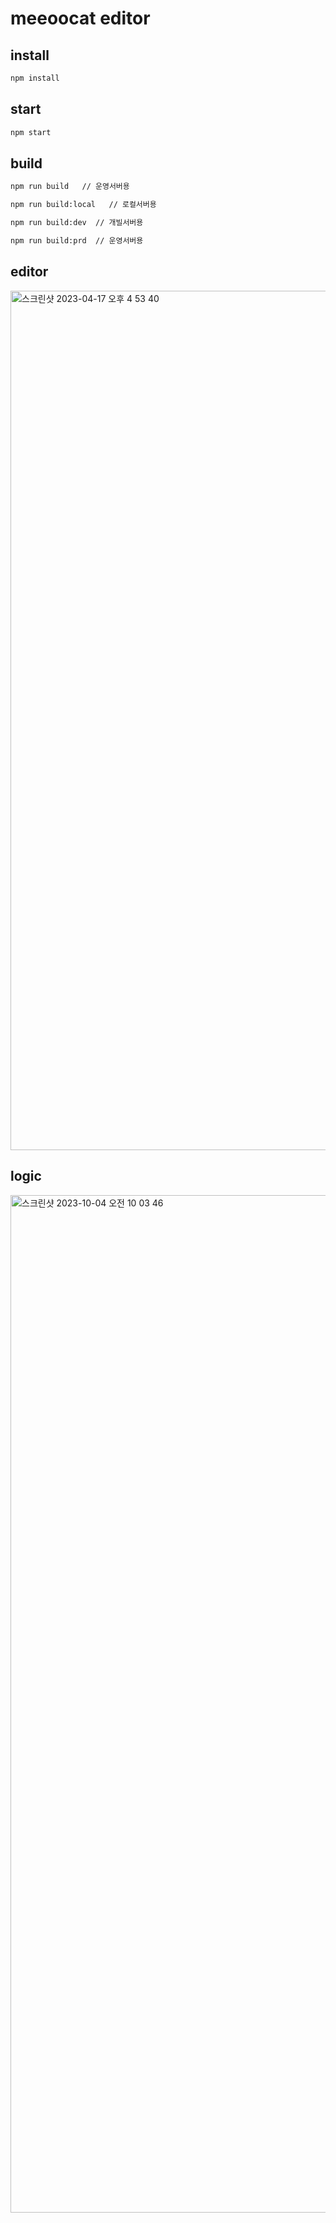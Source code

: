# meeoocat editor

## install

```bash
npm install
```

## start

```bash
npm start
```

## build

```bash
npm run build   // 운영서버용

npm run build:local   // 로컬서버용

npm run build:dev  // 개빌서버용

npm run build:prd  // 운영서버용
```

## editor
<img width="1375" alt="스크린샷 2023-04-17 오후 4 53 40" src="https://user-images.githubusercontent.com/56718530/232422144-973ac50c-85b9-4dbb-bf81-e875c73fe90d.png">

## logic
<img width="1628" alt="스크린샷 2023-10-04 오전 10 03 46" src="https://github.com/runigen-phase/meeoocat/assets/56718530/879214fe-96bd-41f8-b657-560b6da8ba20">
